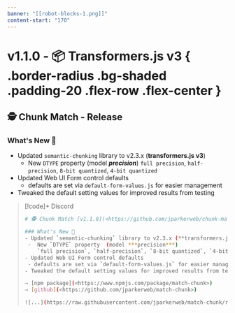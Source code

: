 ```yaml
---
banner: "[[robot-blocks-1.png]]"
content-start: "170"
---
```



 # v1.1.0 - 📦 Transformers.js v3 { .border-radius .bg-shaded .padding-20 .flex-row .flex-center }
 ## 🕵️ Chunk Match - Release 

### What's New 🎉
- Updated `semantic-chunking` library to v2.3.x (**transformers.js v3**)
  -  New `DTYPE` property  (model ***precision***)
     `full precision`, `half-precision`, `8-bit quantized`, `4-bit quantized`
- Updated Web UI Form control defaults
  - defaults are set via `default-form-values.js` for easier management
- Tweaked the default setting values for improved results from testing

> [!code]+ Discord
> ```bash
># 🕵️ Chunk Match [v1.1.0](<https://github.com/jparkerweb/chunk-match/releases/tag/1.1.0>)
>
>### What's New 🎉
>- Updated `semantic-chunking` library to v2.3.x (**transformers.js v3**)
>  -  New `DTYPE` property  (model ***precision***)
>     `full precision`, `half-precision`, `8-bit quantized`, `4-bit quantized`
>- Updated Web UI Form control defaults
>  - defaults are set via `default-form-values.js` for easier management
>- Tweaked the default setting values for improved results from testing
>
>⇢ [npm package](<https://www.npmjs.com/package/match-chunk>)
>⇢ [github](<https://github.com/jparkerweb/match-chunk>)
>
>![...](https://raw.githubusercontent.com/jparkerweb/match-chunk/refs/heads/main/.vault/match-chunk/images/releases/v1.1.0.jpg)
> ```